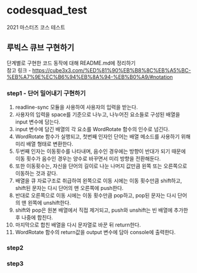 # codesquad_test
2021 마스터즈 코스 테스트  
## 루빅스 큐브 구현하기  
단계별로 구현한 코드 동작에 대해 README.md에 정리하기  
참고 링크 - 
https://cube3x3.com/%ED%81%90%EB%B8%8C%EB%A5%BC-%EB%A7%9E%EC%B6%94%EB%8A%94-%EB%B0%A9/#notation
### step1 - 단어 밀어내기 구현하기 
1. readline-sync 모듈을 사용하여 사용자의 입력을 받는다.
2. 사용자의 입력을 space를 기준으로 나누고, 나누어진 요소들로 구성된 배열을 input 변수에 담는다.
3. input 변수에 담긴 배열의 각 요소를 WordRotate 함수의 인수로 넘긴다.
4. WordRotate 함수가 실행되고, 첫번째 인자인 단어는 배열 메소드를 사용하기 위해 미리 배열 형태로 변환한다.
5. 두번째 인자는 이동횟수를 나타내며, 음수인 경우에는 방향이 반대가 되기 때문에 이동 횟수가 음수인 경우는 양수로 바꾸면서 미리 방향을 전환해둔다.
6. 또한 이동횟수는, 자신을 단어의 길이로 나눈 나머지 값만큼 왼쪽 또는 오른쪽으로 이동하는 것과 같다.
7. 배열을 큐 자료구조로 취급하여 왼쪽으로 이동 시에는 이동 횟수만큼 shift하고, shift된 문자는 다시 단어의 맨 오른쪽에 push한다.
8. 반대로 오른쪽으로 이동 시에는 이동 횟수만큼 pop하고, pop된 문자는 다시 단어의 맨 왼쪽에 unshift한다.
9. shift와 pop은 원본 배열에서 직접 제거되고, push와 unshift는 빈 배열에 추가한 후 나중에 합친다.
10. 마지막으로 합친 배열을 다시 문자열로 바꾼 뒤 return한다.
11. WordRotate 함수의 return값을 output 변수에 담아 console에 출력한다.

### step2
### step3
